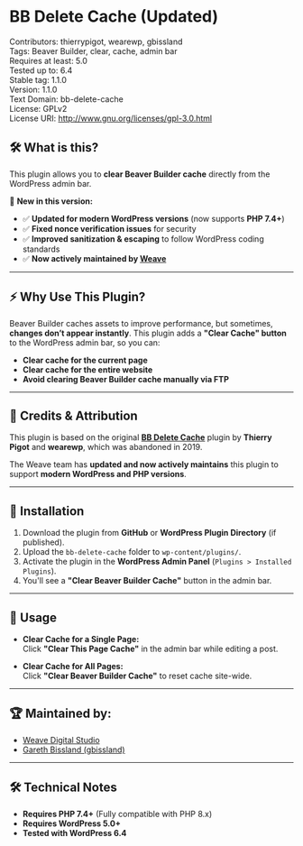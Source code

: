 # BB Delete Cache (Updated)

Contributors: thierrypigot, wearewp, gbissland  
Tags: Beaver Builder, clear, cache, admin bar  
Requires at least: 5.0  
Tested up to: 6.4  
Stable tag: 1.1.0  
Version: 1.1.0  
Text Domain: bb-delete-cache  
License: GPLv2  
License URI: http://www.gnu.org/licenses/gpl-3.0.html  

## 🛠 What is this?
This plugin allows you to **clear Beaver Builder cache** directly from the WordPress admin bar.  

🚀 **New in this version:**  
- ✅ **Updated for modern WordPress versions** (now supports **PHP 7.4+**)  
- ✅ **Fixed nonce verification issues** for security  
- ✅ **Improved sanitization & escaping** to follow WordPress coding standards  
- ✅ **Now actively maintained by [Weave](https://github.com/weavedigitalstudio/)**  

---

## ⚡️ Why Use This Plugin?
Beaver Builder caches assets to improve performance, but sometimes, **changes don’t appear instantly**. This plugin adds a **"Clear Cache" button** to the WordPress admin bar, so you can:
- **Clear cache for the current page**
- **Clear cache for the entire website**
- **Avoid clearing Beaver Builder cache manually via FTP**  

---

## 🔄 Credits & Attribution
This plugin is based on the original **[BB Delete Cache](https://wordpress.org/plugins/bb-delete-cache/)** plugin by **Thierry Pigot** and **wearewp**, which was abandoned in 2019.  

The Weave team has **updated and now actively maintains** this plugin to support **modern WordPress and PHP versions**.

---

## 🔧 Installation
1. Download the plugin from **GitHub** or **WordPress Plugin Directory** (if published).
2. Upload the `bb-delete-cache` folder to `wp-content/plugins/`.
3. Activate the plugin in the **WordPress Admin Panel** (`Plugins > Installed Plugins`).
4. You'll see a **"Clear Beaver Builder Cache"** button in the admin bar.

---

## 📌 Usage
- **Clear Cache for a Single Page:**  
  Click **"Clear This Page Cache"** in the admin bar while editing a post.
  
- **Clear Cache for All Pages:**  
  Click **"Clear Beaver Builder Cache"** to reset cache site-wide.

---

## 🏆 Maintained by:
- [Weave Digital Studio]([https://weave.co.nz/](https://github.com/weavedigitalstudio/))  
- [Gareth Bissland (gbissland)](https://github.com/gbissland)  

---

## 🛠 Technical Notes
- **Requires PHP 7.4+** (Fully compatible with PHP 8.x)
- **Requires WordPress 5.0+**
- **Tested with WordPress 6.4**
